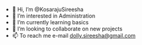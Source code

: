 - 👋 Hi, I’m @KosarajuSireesha
- 👀 I’m interested in Administration
- 🌱 I’m currently learning basics
- 💞️ I’m looking to collaborate on new projects
- 📫 To reach me e-mail dolly.sireesha@gmail.com

<!---
KosarajuSireesha/KosarajuSireesha is a ✨ special ✨ repository because its `README.md` (this file) appears on your GitHub profile.
You can click the Preview link to take a look at your changes.
--->
